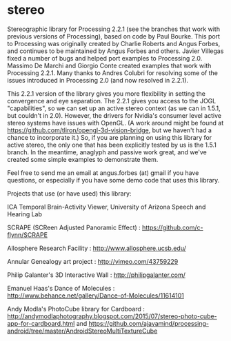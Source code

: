stereo
======

Stereographic library for Processing 2.2.1 (see the branches that work with previous versions of Processing), based on code by Paul Bourke. This port to Processing was originally created by Charlie Roberts and Angus Forbes, and continues to be maintained by Angus Forbes and others. Javier Villegas fixed a number of bugs and helped port examples to Processing 2.0. Massimo De Marchi and Giorgio Conte created examples that work with Processing 2.2.1. Many thanks to Andres Colubri for resolving some of the issues introduced in Processing 2.0 (and now resolved in 2.2.1).

This 2.2.1 version of the library gives you more flexibility in setting the convergence and eye separation. The 2.2.1 gives you access to the JOGL "capabilities", so we can set up an active stereo context (as we can in 1.5.1, but couldn't in 2.0). However, the drivers for Nvidia's consumer level active stereo systems have issues with OpenGL. (A work around might be found at https://github.com/tliron/opengl-3d-vision-bridge, but we haven't had a chance to incorporate it.) So, if you are planning on using this library for active stereo, the only one that has been explicitly tested by us is the 1.5.1 branch. In the meantime, anaglyph and passive work great, and we've created some simple examples to demonstrate them.

Feel free to send me an email at angus.forbes (at) gmail if you have questions, or especially if you have some demo code that uses this library.

Projects that use (or have used) this library:

ICA Temporal Brain-Activity Viewer, University of Arizona Speech and Hearing Lab

SCRAPE (SCReen Adjusted Panoramic Effect) : https://github.com/c-flynn/SCRAPE

Allosphere Research Facility : http://www.allosphere.ucsb.edu/

Annular Genealogy art project : http://vimeo.com/43759229

Philip Galanter's 3D Interactive Wall : http://philipgalanter.com/

Emanuel Haas's Dance of Molecules : http://www.behance.net/gallery/Dance-of-Molecules/11614101

Andy Modla's PhotoCube library for Cardboard : http://andymodlaphotography.blogspot.com/2015/07/stereo-photo-cube-app-for-cardboard.html and https://github.com/ajavamind/processing-android/tree/master/AndroidStereoMultiTextureCube


